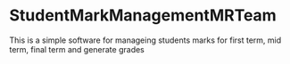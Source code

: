 # StudentMarkManagementMRTeam
This is a simple software for manageing students marks for first term, mid term, final term and generate grades
